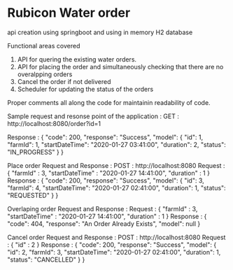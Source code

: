# Rubicon Water order
api creation using springboot and using in memory H2 database 

Functional areas covered
1. API for quering the existing water orders.
2. API for placing the order and simultaneously checking that there are no overalpping orders
3. Cancel the order if not delivered
4. Scheduler for updating the status of the orders

Proper comments all along the code for maintainin readability of code.

Sample request and resonse point of the application :
GET : http://localhost:8080/order?id=1

Response :
  {
      "code": 200,
      "response": "Success",
      "model": {
          "id": 1,
          "farmId": 1,
          "startDateTime": "2020-01-27 03:41:00",
          "duration": 2,
          "status": "IN_PROGRESS"
      }
  }

Place order Request and Response :
POST : http://localhost:8080
Request :
  {
    "farmId" : 3,
    "startDateTime" : "2020-01-27 14:41:00",
    "duration" : 1
  }
Response :
  {
    "code": 200,
    "response": "Success",
    "model": {
        "id": 3,
        "farmId": 4,
        "startDateTime": "2020-01-27 02:41:00",
        "duration": 1,
        "status": "REQUESTED"
    }
  }
 
Overlaping order Request and Response :
  Request :
    {
    "farmId" : 3,
    "startDateTime" : "2020-01-27 14:41:00",
    "duration" : 1
    }
  Response :
    {
    "code": 404,
    "response": "An Order Already Exists",
    "model": null
  }
  
Cancel order Request and Response : 
POST : http://localhost:8080
  Request :
    {
      "id" : 2
    }
  Response :
    {
    "code": 200,
    "response": "Success",
    "model": {
        "id": 2,
        "farmId": 3,
        "startDateTime": "2020-01-27 02:41:00",
        "duration": 1,
        "status": "CANCELLED"
    }
}
